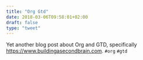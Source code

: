 ```yaml
---
title: "Org Gtd"
date: 2018-03-06T09:58:01+02:00
draft: false
type: "tweet"
---
```

Yet another blog post about Org and GTD, specifically <https://www.buildingasecondbrain.com>. `#org` `#gtd`
<!--more-->
